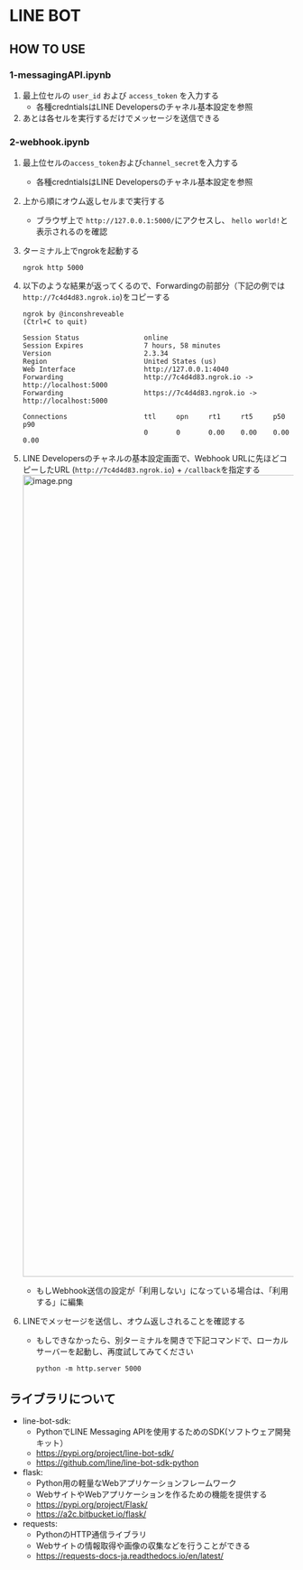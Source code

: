 # LINE BOT

## HOW TO USE

### 1-messagingAPI.ipynb
1. 最上位セルの `user_id` および `access_token` を入力する
    - 各種credntialsはLINE Developersのチャネル基本設定を参照
1. あとは各セルを実行するだけでメッセージを送信できる


### 2-webhook.ipynb
1. 最上位セルの`access_token`および`channel_secret`を入力する
    - 各種credntialsはLINE Developersのチャネル基本設定を参照
1. 上から順にオウム返しセルまで実行する
    - ブラウザ上で `http://127.0.0.1:5000/`にアクセスし、 `hello world!`と表示されるのを確認
1. ターミナル上でngrokを起動する
    ```shell
    ngrok http 5000
    ```
1. 以下のような結果が返ってくるので、Forwardingの前部分（下記の例では `http://7c4d4d83.ngrok.io`)をコピーする
    ```shell
    ngrok by @inconshreveable                                                                        (Ctrl+C to quit)

    Session Status                online                                                                                              
    Session Expires               7 hours, 58 minutes                                                                                 
    Version                       2.3.34                                                                                              
    Region                        United States (us)                                                                                  
    Web Interface                 http://127.0.0.1:4040                                                                               
    Forwarding                    http://7c4d4d83.ngrok.io -> http://localhost:5000                                                   
    Forwarding                    https://7c4d4d83.ngrok.io -> http://localhost:5000                                                  

    Connections                   ttl     opn     rt1     rt5     p50     p90                                                         
                                  0       0       0.00    0.00    0.00    0.00   
    ```
1. LINE Developersのチャネルの基本設定画面で、Webhook URLに先ほどコピーしたURL (`http://7c4d4d83.ngrok.io`) + `/callback`を指定する
    <img width="1421" alt="image.png" src="https://qiita-image-store.s3.ap-northeast-1.amazonaws.com/0/490709/f4dd7429-4d8b-7edc-04fa-c185406961ad.png">

    - もしWebhook送信の設定が「利用しない」になっている場合は、「利用する」に編集
1. LINEでメッセージを送信し、オウム返しされることを確認する
    - もしできなかったら、別ターミナルを開きで下記コマンドで、ローカルサーバーを起動し、再度試してみてください
        ```shell
        python -m http.server 5000
        ```

## ライブラリについて
- line-bot-sdk:
    - PythonでLINE Messaging APIを使用するためのSDK(ソフトウェア開発キット）
    - https://pypi.org/project/line-bot-sdk/
    - https://github.com/line/line-bot-sdk-python
- flask:
    - Python用の軽量なWebアプリケーションフレームワーク
    - WebサイトやWebアプリケーションを作るための機能を提供する
    - https://pypi.org/project/Flask/
    - https://a2c.bitbucket.io/flask/
- requests:
    - PythonのHTTP通信ライブラリ
    - Webサイトの情報取得や画像の収集などを行うことができる
    - https://requests-docs-ja.readthedocs.io/en/latest/
